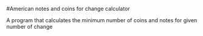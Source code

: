 #American notes and coins for change calculator

A program that calculates the minimum number of coins and notes for given number of change
